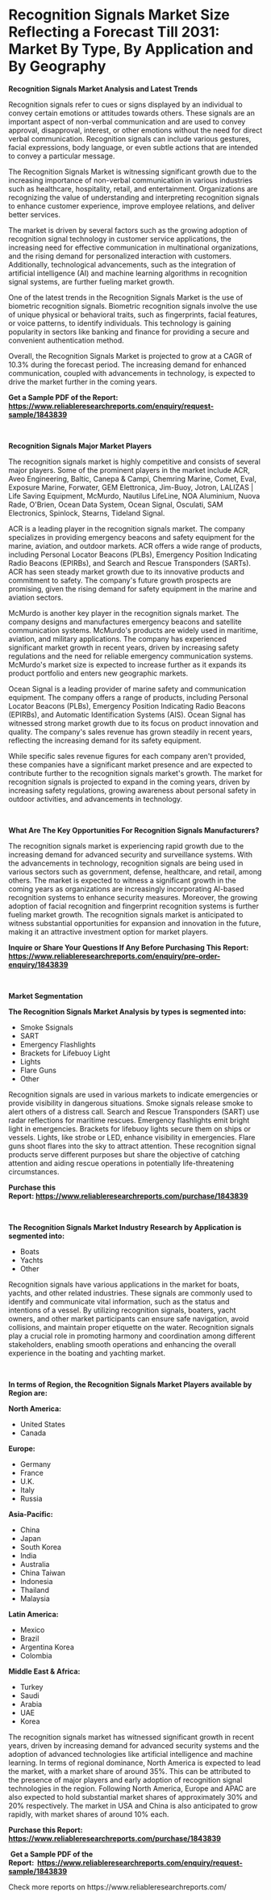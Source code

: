 <p><h1>Recognition Signals Market Size Reflecting a Forecast Till 2031: Market By Type, By Application and By Geography</h1></p><p><strong>Recognition Signals Market Analysis and Latest Trends</strong></p>
<p><p>Recognition signals refer to cues or signs displayed by an individual to convey certain emotions or attitudes towards others. These signals are an important aspect of non-verbal communication and are used to convey approval, disapproval, interest, or other emotions without the need for direct verbal communication. Recognition signals can include various gestures, facial expressions, body language, or even subtle actions that are intended to convey a particular message.</p><p>The Recognition Signals Market is witnessing significant growth due to the increasing importance of non-verbal communication in various industries such as healthcare, hospitality, retail, and entertainment. Organizations are recognizing the value of understanding and interpreting recognition signals to enhance customer experience, improve employee relations, and deliver better services.</p><p>The market is driven by several factors such as the growing adoption of recognition signal technology in customer service applications, the increasing need for effective communication in multinational organizations, and the rising demand for personalized interaction with customers. Additionally, technological advancements, such as the integration of artificial intelligence (AI) and machine learning algorithms in recognition signal systems, are further fueling market growth.</p><p>One of the latest trends in the Recognition Signals Market is the use of biometric recognition signals. Biometric recognition signals involve the use of unique physical or behavioral traits, such as fingerprints, facial features, or voice patterns, to identify individuals. This technology is gaining popularity in sectors like banking and finance for providing a secure and convenient authentication method.</p><p>Overall, the Recognition Signals Market is projected to grow at a CAGR of 10.3% during the forecast period. The increasing demand for enhanced communication, coupled with advancements in technology, is expected to drive the market further in the coming years.</p></p>
<p><strong>Get a Sample PDF of the Report:&nbsp; <a href="https://www.reliableresearchreports.com/enquiry/request-sample/1843839">https://www.reliableresearchreports.com/enquiry/request-sample/1843839</a></strong></p>
<p>&nbsp;</p>
<p><strong>Recognition Signals Major Market Players</strong></p>
<p><p>The recognition signals market is highly competitive and consists of several major players. Some of the prominent players in the market include ACR, Aveo Engineering, Baltic, Canepa & Campi, Chemring Marine, Comet, Eval, Exposure Marine, Forwater, GEM Elettronica, Jim-Buoy, Jotron, LALIZAS | Life Saving Equipment, McMurdo, Nautilus LifeLine, NOA Aluminium, Nuova Rade, O'Brien, Ocean Data System, Ocean Signal, Osculati, SAM Electronics, Spinlock, Stearns, Tideland Signal. </p><p>ACR is a leading player in the recognition signals market. The company specializes in providing emergency beacons and safety equipment for the marine, aviation, and outdoor markets. ACR offers a wide range of products, including Personal Locator Beacons (PLBs), Emergency Position Indicating Radio Beacons (EPIRBs), and Search and Rescue Transponders (SARTs). ACR has seen steady market growth due to its innovative products and commitment to safety. The company's future growth prospects are promising, given the rising demand for safety equipment in the marine and aviation sectors.</p><p>McMurdo is another key player in the recognition signals market. The company designs and manufactures emergency beacons and satellite communication systems. McMurdo's products are widely used in maritime, aviation, and military applications. The company has experienced significant market growth in recent years, driven by increasing safety regulations and the need for reliable emergency communication systems. McMurdo's market size is expected to increase further as it expands its product portfolio and enters new geographic markets.</p><p>Ocean Signal is a leading provider of marine safety and communication equipment. The company offers a range of products, including Personal Locator Beacons (PLBs), Emergency Position Indicating Radio Beacons (EPIRBs), and Automatic Identification Systems (AIS). Ocean Signal has witnessed strong market growth due to its focus on product innovation and quality. The company's sales revenue has grown steadily in recent years, reflecting the increasing demand for its safety equipment.</p><p>While specific sales revenue figures for each company aren't provided, these companies have a significant market presence and are expected to contribute further to the recognition signals market's growth. The market for recognition signals is projected to expand in the coming years, driven by increasing safety regulations, growing awareness about personal safety in outdoor activities, and advancements in technology.</p></p>
<p>&nbsp;</p>
<p><strong>What Are The Key Opportunities For Recognition Signals Manufacturers?</strong></p>
<p><p>The recognition signals market is experiencing rapid growth due to the increasing demand for advanced security and surveillance systems. With the advancements in technology, recognition signals are being used in various sectors such as government, defense, healthcare, and retail, among others. The market is expected to witness a significant growth in the coming years as organizations are increasingly incorporating AI-based recognition systems to enhance security measures. Moreover, the growing adoption of facial recognition and fingerprint recognition systems is further fueling market growth. The recognition signals market is anticipated to witness substantial opportunities for expansion and innovation in the future, making it an attractive investment option for market players.</p></p>
<p><strong>Inquire or Share Your Questions If Any Before Purchasing This Report: <a href="https://www.reliableresearchreports.com/enquiry/pre-order-enquiry/1843839">https://www.reliableresearchreports.com/enquiry/pre-order-enquiry/1843839</a></strong></p>
<p>&nbsp;</p>
<p><strong>Market Segmentation</strong></p>
<p><strong>The Recognition Signals Market Analysis by types is segmented into:</strong></p>
<p><ul><li>Smoke Ssignals</li><li>SART</li><li>Emergency Flashlights</li><li>Brackets for Lifebuoy Light</li><li>Lights</li><li>Flare Guns</li><li>Other</li></ul></p>
<p><p>Recognition signals are used in various markets to indicate emergencies or provide visibility in dangerous situations. Smoke signals release smoke to alert others of a distress call. Search and Rescue Transponders (SART) use radar reflections for maritime rescues. Emergency flashlights emit bright light in emergencies. Brackets for lifebuoy lights secure them on ships or vessels. Lights, like strobe or LED, enhance visibility in emergencies. Flare guns shoot flares into the sky to attract attention. These recognition signal products serve different purposes but share the objective of catching attention and aiding rescue operations in potentially life-threatening circumstances.</p></p>
<p><strong>Purchase this Report:&nbsp;<a href="https://www.reliableresearchreports.com/purchase/1843839">https://www.reliableresearchreports.com/purchase/1843839</a></strong></p>
<p>&nbsp;</p>
<p><strong>The Recognition Signals Market Industry Research by Application is segmented into:</strong></p>
<p><ul><li>Boats</li><li>Yachts</li><li>Other</li></ul></p>
<p><p>Recognition signals have various applications in the market for boats, yachts, and other related industries. These signals are commonly used to identify and communicate vital information, such as the status and intentions of a vessel. By utilizing recognition signals, boaters, yacht owners, and other market participants can ensure safe navigation, avoid collisions, and maintain proper etiquette on the water. Recognition signals play a crucial role in promoting harmony and coordination among different stakeholders, enabling smooth operations and enhancing the overall experience in the boating and yachting market.</p></p>
<p>&nbsp;</p>
<p><strong>In terms of Region, the Recognition Signals Market Players available by Region are:</strong></p>
<p>
    <p> <strong> North America: </strong>
        <ul>
            <li>United States</li>
            <li>Canada</li>
        </ul>
        </p> 
    <p> <strong> Europe: </strong>
        <ul>
            <li>Germany</li>
            <li>France</li>
            <li>U.K.</li>
            <li>Italy</li>
            <li>Russia</li>
        </ul>
        </p> 
    <p> <strong> Asia-Pacific: </strong>
        <ul>
            <li>China</li>
            <li>Japan</li>
            <li>South Korea</li>
            <li>India</li>
            <li>Australia</li>
            <li>China Taiwan</li>
            <li>Indonesia</li>
            <li>Thailand</li>
            <li>Malaysia</li>
        </ul>
        </p> 
    <p> <strong> Latin America: </strong>
        <ul>
            <li>Mexico</li>
            <li>Brazil</li>
            <li>Argentina Korea</li>
            <li>Colombia</li>
        </ul>
        </p> 
    <p> <strong> Middle East & Africa: </strong>
        <ul>
            <li>Turkey</li>
            <li>Saudi</li>
            <li>Arabia</li>
            <li>UAE</li>
            <li>Korea</li>
        </ul>
    </p>
    </p>
<p><p>The recognition signals market has witnessed significant growth in recent years, driven by increasing demand for advanced security systems and the adoption of advanced technologies like artificial intelligence and machine learning. In terms of regional dominance, North America is expected to lead the market, with a market share of around 35%. This can be attributed to the presence of major players and early adoption of recognition signal technologies in the region. Following North America, Europe and APAC are also expected to hold substantial market shares of approximately 30% and 20% respectively. The market in USA and China is also anticipated to grow rapidly, with market shares of around 10% each.</p></p>
<p><strong>Purchase this Report: <a href="https://www.reliableresearchreports.com/purchase/1843839">https://www.reliableresearchreports.com/purchase/1843839</a></strong></p>
<p>&nbsp;<strong>Get a Sample PDF of the Report:&nbsp;&nbsp;<a href="https://www.reliableresearchreports.com/enquiry/request-sample/1843839">https://www.reliableresearchreports.com/enquiry/request-sample/1843839</a></strong></p>
<p><strong></strong></p>
<p>Check more reports on https://www.reliableresearchreports.com/</p>
